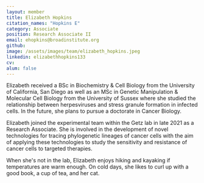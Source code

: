 ```yaml
---
layout: member
title: Elizabeth Hopkins 
citation_names: "Hopkins E"
category: Associate
position: Research Associate II
email: ehopkins@broadinstitute.org
github:
image: /assets/images/team/elizabeth_hopkins.jpeg
linkedin: elizabethhopkins133
cv:
alum: false
---
```


Elizabeth received a BSc in Biochemistry & Cell Biology from the University of California, San Diego as well as an MSc in Genetic Manipulation & Molecular Cell Biology from the University of Sussex where she studied the relationship between herpesviruses and stress granule formation in infected cells. In the future, she plans to pursue a doctorate in Cancer Biology.

Elizabeth joined the experimental team within the Getz lab in late 2021 as a Research Associate. She is involved in the development of novel technologies for tracing phylogenetic lineages of cancer cells with the aim of applying these technologies to study the sensitivity and resistance of cancer cells to targeted therapies.

When she's not in the lab, Elizabeth enjoys hiking and kayaking if temperatures are warm enough. On cold days, she likes to curl up with a good book, a cup of tea, and her cat.

